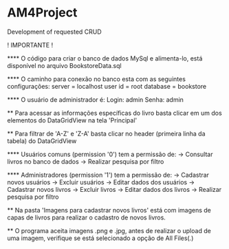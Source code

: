 # AM4Project
Development of requested CRUD

! IMPORTANTE !

**** O código para criar o banco de dados MySql e alimenta-lo, está disponível no arquivo BookstoreData.sql

**** O caminho para conexão no banco esta com as seguintes configurações:
server = localhost
user id = root
database = bookstore

**** O usuário de administrador é:
Login: admin
Senha: admin

** Para acessar as informações específicas do livro basta clicar em um dos elementos do DataGridView na tela 'Principal'

** Para filtrar de 'A-Z' e 'Z-A' basta clicar no header (primeira linha da tabela) do DataGridView

****  Usuários comuns (permission '0') tem a permissão de:
-> Consultar livros no banco de dados
-> Realizar pesquisa por filtro

****  Administradores (permission '1') tem a permissão de:
-> Cadastrar novos usuários
-> Excluir usuários
-> Editar dados dos usuários
-> Cadastrar novos livros
-> Excluir livros
-> Editar dados dos livros
-> Realizar pesquisa por filtro 

** Na pasta 'Imagens para cadastrar novos livros' está com imagens de capas de livros para realizar o cadastro de novos livros.

** O programa aceita imagens .png e .jpg, antes de realizar o upload de uma imagem, verifique se está selecionado a opção de All Files(*.*)
